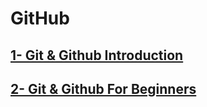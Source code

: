 # GitHub

## [1- Git & Github Introduction](/1-%20Git%20%26%20Github/README.md)

## [2- Git & Github For Beginners](/2-%20Git%20%26%20Github%20for%20Begainners/README.md)

